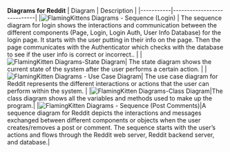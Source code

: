 **Diagrams for Reddit**
| Diagram   | Description                |
|-----------|----------------------------|
|![FlamingKittens Diagrams - Sequence (Login)](https://github.com/FlamingPepper/CS151-FlamingKittens/assets/64181068/d4f30dc6-c296-4750-840c-02b35c874591) | The sequence diagram for login shows the interactions and communication between the different components (Page, Login, Login Auth, User Info Database) for the login page. It starts with the user putting in their info on the page. Then the page communicates with the Authenticator which checks with the database to see if the user info is correct or incorrect.. |
|![FlamingKitten Diagrams-State Diagram](https://github.com/FlamingPepper/CS151-FlamingKittens/assets/64181068/1cc7b66d-5b65-4450-84cd-9524accec260)| The state diagram shows the current state of the system after the user performs a certain action. |
|![FlamingKitten Diagrams - Use Case Diagram](https://github.com/FlamingPepper/CS151-FlamingKittens/assets/64181068/b9f24fbc-3fc5-43ab-b724-32d9ba899649)| The use case diagram for Reddit represents the different interactions or actions that the user can perform within the system. |
|![FlamingKitten Diagrams-Class Diagram](https://github.com/FlamingPepper/CS151-FlamingKittens/assets/64181068/1185c8e1-3250-4124-b879-6bfc46c0d44b)|The class diagram shows all the variables and methods used to make up the program.|
|![FlamingKitten Diagrams - Sequence (Post   Comments)](https://github.com/FlamingPepper/CS151-FlamingKittens/assets/64181068/2aa9f9c0-598e-4cfa-831f-a4cbf8249388)|A sequence diagram for Reddit depicts the interactions and messages exchanged between different components or objects when the user creates/removes a post or comment. The sequence starts with the user’s actions and flows through the Reddit web server, Reddit backend server, and database.|

